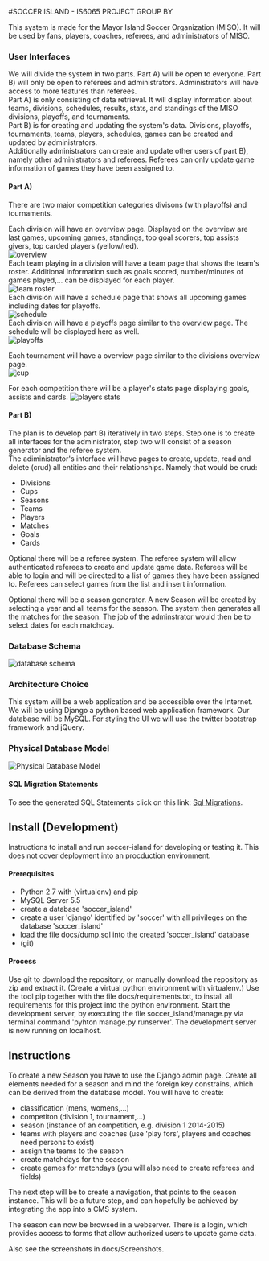 #SOCCER ISLAND - IS6065 PROJECT GROUP BY

This system is made for the Mayor Island Soccer Organization (MISO). It will be used by fans, players, coaches, referees, and administrators of MISO.

### User Interfaces

We will divide the system in two parts. Part A) will be open to everyone. Part B) will only be open to referees and administrators. Administrators will have access to more features than referees.  
Part A) is only consisting of data retrieval. It will display information about teams, divisions, schedules, results, stats, and standings of the MISO divisions, playoffs, and tournaments.  
Part B) is for creating and updating the system's data. Divisions, playoffs, tournaments, teams, players, schedules, games can be created and updated by administrators.  
Additionally administrators can create and update other users of part B), namely other administrators and referees. Referees can only update game information of games they have been assigned to.

#### Part A) 
There are two major competition categories divisons (with playoffs) and tournaments.  

Each division will have an overview page. Displayed on the overview are last games, upcoming games, standings, top goal scorers, top assists givers, top carded players (yellow/red).  
![overview](docs/division-overview.png)  
Each team playing in a division will have a team page that shows the team's roster. Additional information such as goals scored, number/minutes of games played,... can be displayed for each player.  
![team roster](docs/team-roster.png)  
Each division will have a schedule page that shows all upcoming games including dates for playoffs.  
![schedule](docs/schedule.png)  
Each division will have a playoffs page similar to the overview page. The schedule will be displayed here as well.  
![playoffs](docs/playoffs.png)  

Each tournament will have a overview page similar to the divisions overview page.  
![cup](docs/cup.png)  

For each competition there will be a player's stats page displaying goals, assists and cards.
![players stats](docs/players-stats.png)

#### Part B)
The plan is to develop part B) iteratively in two steps. Step one is to create all interfaces for the administrator, step two will consist of a season generator and the referee system.  
The adiministrator's interface will have pages to create, update, read and delete (crud) all entities and their relationships. Namely that would be crud:
- Divisions
- Cups
- Seasons
- Teams
- Players
- Matches
- Goals
- Cards

Optional there will be a referee system. The referee system will allow authenticated referees to create and update game data. Referees will be able to login and will be directed to a list of games they have been assigned to. Referees can select games from the list and insert information.

Optional there will be a season generator. A new Season will be created by selecting a year and all teams for the season. The system then generates all the matches for the season. The job of the adminstrator would then be to select dates for each matchday.

### Database Schema
![database schema](docs/miso.png)

### Architecture Choice
This system will be a web application and be accessible over the Internet. We will be using Django a python based web application framework. Our database will be MySQL. For styling the UI we will use the twitter bootstrap framework and jQuery.

### Physical Database Model
![Physical Database Model](docs/eer_diagram.png)

#### SQL Migration Statements
To see the generated SQL Statements click on this link: [Sql Migrations](docs/create_database.sql).

## Install (Development)
Instructions to install and run soccer-island for developing or testing it. This does not cover deployment into
an procduction environment.

#### Prerequisites
- Python 2.7 with (virtualenv) and pip
- MySQL Server 5.5
 - create a database 'soccer_island'
 - create a user 'django' identified by 'soccer' with all privileges on the database 'soccer_island'
 - load the file docs/dump.sql into the created 'soccer_island' database
- (git)

#### Process
Use git to download the repository, or manually download the repository as zip and extract it.
(Create a virtual python environment with virtualenv.) 
Use the tool pip together with the file docs/requirements.txt, to install all requirements for this project into the python environment.
Start the development server, by executing the file soccer_island/manage.py via terminal command 'pyhton manage.py runserver'.
The development server is now running on localhost.

## Instructions
To create a new Season you have to use the Django admin page.
Create all elements needed for a season and mind the foreign key constrains,
which can be derived from the database model.
You will have to create:
- classification (mens, womens,...)
- competiton (division 1, tournament,...)
- season (instance of an competition, e.g. division 1 2014-2015)
- teams with players and coaches (use 'play fors', players and coaches need persons to exist)
- assign the teams to the season
- create matchdays for the season
- create games for matchdays (you will also need to create referees and fields)

The next step will be to create a navigation, that points to the season
instance. This will be a future step, and can hopefully be achieved by
integrating the app into a CMS system.

The season can now be browsed in a webserver. There is a login, which provides
access to forms that allow authorized users to update game data.

Also see the screenshots in docs/Screenshots.
